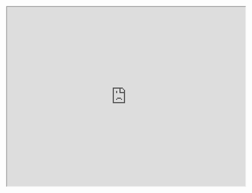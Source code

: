 <iframe src="https://drive.google.com/file/d/1RxB9IvNh5I5fbu_mHqZRDetXCHlFbuba/view?usp=share_link/preview" width="640" height="480"></iframe>
